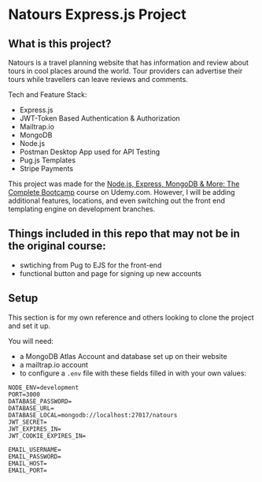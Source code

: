 # Natours Express.js Project

## What is this project?

Natours is a travel planning website that has information and review about tours in cool places around the world. Tour providers can advertise their tours while travellers can leave reviews and comments.

Tech and Feature Stack:
- Express.js
- JWT-Token Based Authentication & Authorization
- Mailtrap.io
- MongoDB
- Node.js
- Postman Desktop App used for API Testing
- Pug.js Templates
- Stripe Payments

This project was made for the [Node.js, Express, MongoDB & More: The Complete Bootcamp](https://www.udemy.com/course/nodejs-express-mongodb-bootcamp/) course on Udemy.com. However, I will be adding additional features, locations, and even switching out the front end templating engine on development branches.

## Things included in this repo that may not be in the original course:
- swtiching from Pug to EJS for the front-end
- functional button and page for signing up new accounts

## Setup 

This section is for my own reference and others looking to clone the project and set it up.

You will need:
- a MongoDB Atlas Account and database set up on their website
- a mailtrap.io account
- to configure a `.env` file with these fields filled in with your own values:
```
NODE_ENV=development
PORT=3000
DATABASE_PASSWORD=
DATABASE_URL=
DATABASE_LOCAL=mongodb://localhost:27017/natours
JWT_SECRET=
JWT_EXPIRES_IN=
JWT_COOKIE_EXPIRES_IN=

EMAIL_USERNAME=
EMAIL_PASSWORD=
EMAIL_HOST=
EMAIL_PORT=
```
